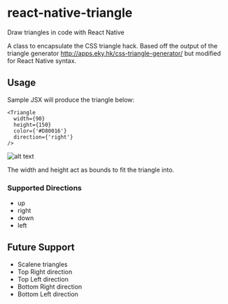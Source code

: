 # react-native-triangle
Draw triangles in code with React Native

A class to encapsulate the CSS triangle hack. Based off the output of the triangle generator http://apps.eky.hk/css-triangle-generator/ but modified for React Native syntax.

## Usage
Sample JSX will produce the triangle below:
```
<Triangle
  width={90}
  height={150}
  color={'#D80016'}
  direction={'right'}
/>
```
![alt text](https://raw.githubusercontent.com/Jpoliachik/react-native-triangle/master/sampletriangle.png "react-native-triangle")

The width and height act as bounds to fit the triangle into. 

### Supported Directions
- up
- right
- down
- left

## Future Support
- Scalene triangles
- Top Right direction
- Top Left direction
- Bottom Right direction
- Bottom Left direction
